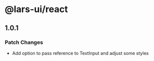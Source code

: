 # @lars-ui/react

## 1.0.1

### Patch Changes

- Add option to pass reference to TextInput and adjust some styles
